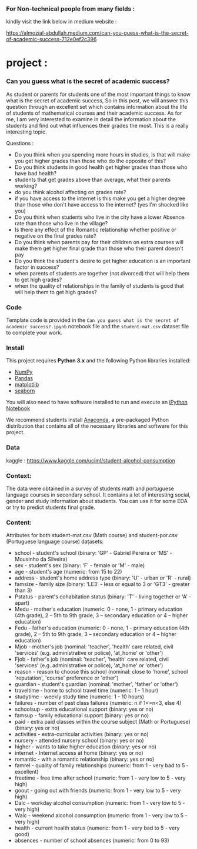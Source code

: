 
### For Non-technical people from many fields : 

kindly visit the link below in medium website : 

https://almozial-abdullah.medium.com/can-you-guess-what-is-the-secret-of-academic-success-712e0ef2c396

# project : 


### Can you guess what is the secret of academic success?

As student or parents for students one of the most important things to know what is the secret of academic success, So in this post, we will answer this question through an excellent set which contains information about the life of students of mathematical courses and their academic success. As for me, I am very interested to examine in detail the information about the students and find out what influences their grades the most. This is a really interesting topic.


Questions :

-	Do you think when you spending more hours in studies, is that will make you get higher grades than those who do the opposite of this?
-	Do you think students in good health get higher grades than those who have bad health?
-	students that get grades above than average, what their parents working?
-	do you think alcohol affecting on grades rate?
-	if you have access to the internet is this make you get a higher degree than those who don't have access to the internet? (yes I'm shocked like you)
-	Do you think when students who live in the city have a lower Absence rate than those who live in the village?
-	Is there any effect of the Romantic relationship whether positive or negative on the final grades rate?
-	Do you think when parents pay for their children on extra courses will make them get higher final grade than those who their parent doesn't pay
-	Do you think the student's desire to get higher education is an important factor in success?
-	when parents of students are together (not divorced) that will help them to get high grades?
-	when the quality of relationships in the family of students is good that will help them to get high grades?


### Code

Template code is provided in the `Can you guess what is the secret of academic success?.ipynb` notebook file and the `student-mat.csv` dataset file to complete your work. 



### Install

This project requires **Python 3.x** and the following Python libraries installed:

- [NumPy](http://www.numpy.org/)
- [Pandas](http://pandas.pydata.org)
- [matplotlib](http://matplotlib.org/)
- [seaborn](https://seaborn.pydata.org/)

You will also need to have software installed to run and execute an [iPython Notebook](http://ipython.org/notebook.html)

We recommend students install [Anaconda](https://www.continuum.io/downloads), a pre-packaged Python distribution that contains all of the necessary libraries and software for this project. 

### Data

kaggle : https://www.kaggle.com/uciml/student-alcohol-consumption

### Context:
The data were obtained in a survey of students math and portuguese language courses in secondary school. It contains a lot of interesting social, gender and study information about students. You can use it for some EDA or try to predict students final grade.

### Content:
Attributes for both student-mat.csv (Math course) and student-por.csv (Portuguese language course) datasets:

-	school - student's school (binary: 'GP' - Gabriel Pereira or 'MS' - Mousinho da Silveira)
-	sex - student's sex (binary: 'F' - female or 'M' - male)
-	age - student's age (numeric: from 15 to 22)
-	address - student's home address type (binary: 'U' - urban or 'R' - rural)
-	famsize - family size (binary: 'LE3' - less or equal to 3 or 'GT3' - greater than 3)
-	Pstatus - parent's cohabitation status (binary: 'T' - living together or 'A' - apart)
-	Medu - mother's education (numeric: 0 - none, 1 - primary education (4th grade), 2 – 5th to 9th grade, 3 – secondary education or 4 – higher education)
-	Fedu - father's education (numeric: 0 - none, 1 - primary education (4th grade), 2 – 5th to 9th grade, 3 – secondary education or 4 – higher education)
-	Mjob - mother's job (nominal: 'teacher', 'health' care related, civil 'services' (e.g. administrative or police), 'at_home' or 'other')
-	Fjob - father's job (nominal: 'teacher', 'health' care related, civil 'services' (e.g. administrative or police), 'at_home' or 'other')
-	reason - reason to choose this school (nominal: close to 'home', school 'reputation', 'course' preference or 'other')
-	guardian - student's guardian (nominal: 'mother', 'father' or 'other')
-	traveltime - home to school travel time (numeric: 1 - 1 hour)
-	studytime - weekly study time (numeric: 1 - 10 hours)
-	failures - number of past class failures (numeric: n if 1<=n<3, else 4)
-	schoolsup - extra educational support (binary: yes or no)
-	famsup - family educational support (binary: yes or no)
-	paid - extra paid classes within the course subject (Math or Portuguese) (binary: yes or no)
-	activities - extra-curricular activities (binary: yes or no)
-	nursery - attended nursery school (binary: yes or no)
-	higher - wants to take higher education (binary: yes or no)
-	internet - Internet access at home (binary: yes or no)
-	romantic - with a romantic relationship (binary: yes or no)
-	famrel - quality of family relationships (numeric: from 1 - very bad to 5 - excellent)
-	freetime - free time after school (numeric: from 1 - very low to 5 - very high)
-	goout - going out with friends (numeric: from 1 - very low to 5 - very high)
-	Dalc - workday alcohol consumption (numeric: from 1 - very low to 5 - very high)
-	Walc - weekend alcohol consumption (numeric: from 1 - very low to 5 - very high)
-	health - current health status (numeric: from 1 - very bad to 5 - very good)
-	absences - number of school absences (numeric: from 0 to 93)
